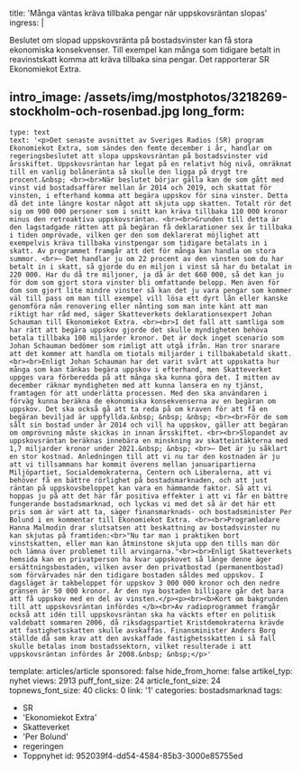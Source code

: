 title: 'Många väntas kräva tillbaka pengar när uppskovsräntan slopas'
ingress: |
  <p><span class="TextRun BCX0 SCXW122994455"><span class="NormalTextRun BCX0 SCXW122994455">Beslutet om slopad uppskovsränta på bostadsvinster kan få stora ekonomiska konsekvenser. Till exempel kan många som tidigare betalt in reavinstskatt komma att kräva tillbaka sina pengar. Det rapporterar SR Ekonomiekot Extra.</span></span>
  </p>
  
intro_image: /assets/img/mostphotos/3218269-stockholm-och-rosenbad.jpg
long_form:
  -
    type: text
    text: '<p>Det senaste avsnittet av Sveriges Radios (SR) program Ekonomiekot Extra, som sändes den femte december i år, handlar om regeringsbeslutet att slopa uppskovsräntan på bostadsvinster vid årsskiftet. Uppskovsräntan har legat på en relativt hög nivå, omräknat till en vanlig bolåneränta så skulle den ligga på drygt tre procent.&nbsp; <br><br>När beslutet börjar gälla kan de som gått med vinst vid bostadsaffärer mellan år 2014 och 2019, och skattat för vinsten, i efterhand komma att begära uppskov för sina vinster. Detta då det inte längre kostar något att skjuta upp skatten. Totalt rör det sig om 900 000 personer som i snitt kan kräva tillbaka 110 000 kronor minus den retroaktiva uppskovsräntan. <br><br>Grunden till detta är den lagstadgade rätten att på begäran få deklarationer sex år tillbaka i tiden omprövade, vilken ger den som deklarerat möjlighet att exempelvis kräva tillbaka vinstpengar som tidigare betalats in i skatt. Av programmet framgår att det för många kan handla om stora summor. <br>– Det handlar ju om 22 procent av den vinsten som du har betalt in i skatt, så gjorde du en miljon i vinst så har du betalat in 220 000. Har du då tre miljoner, ja då är det 660 000, så det kan ju för dom som gjort stora vinster bli omfattande belopp. Men även för dom som gjort lite mindre vinster så kan det ju vara pengar som kommer väl till pass om man till exempel vill lösa ett dyrt lån eller kanske genomföra nån renovering eller nånting som man inte känt att man riktigt har råd med, säger Skatteverkets deklarationsexpert Johan Schauman till Ekonomiekot Extra. <br><br>I det fall att samtliga som har rätt att begära uppskov gjorde det skulle myndigheten behöva betala tillbaka 100 miljarder kronor. Det är dock inget scenario som Johan Schauman bedömer som rimligt att utgå ifrån. Han tror snarare att det kommer att handla om tiotals miljarder i tillbakabetald skatt. <br><br>Enligt Johan Schauman har det varit svårt att uppskatta hur många som kan tänkas begära uppskov i efterhand, men Skatteverket uppges vara förberedda på att många ska kunna göra det. I mitten av december räknar myndigheten med att kunna lansera en ny tjänst, framtagen för att underlätta processen. Med den ska användaren i förväg kunna beräkna de ekonomiska konsekvenserna av en begäran om uppskov. Det ska också gå att ta reda på om kraven för att få en begäran beviljad är uppfyllda.&nbsp; &nbsp; &nbsp; <br><br>För de som sålt sin bostad under år 2014 och vill ha uppskov, gäller att begäran om omprövning måste skickas in innan årsskiftet. <br><br>Slopandet av uppskovsräntan beräknas innebära en minskning av skatteintäkterna med 1,7 miljarder kronor under 2021.&nbsp; &nbsp; <br>– Det är ju såklart en stor kostnad. Anledningen till att vi nu tar den kostnaden är ju att vi tillsammans har kommit överens mellan januaripartierna Miljöpartiet, Socialdemokraterna, Centern och Liberalerna, att vi behöver få en bättre rörlighet på bostadsmarknaden, och att just räntan på uppskovsbeloppet kan vara en hämmande faktor. Så att vi hoppas ju på att det här får positiva effekter i att vi får en bättre fungerande bostadsmarknad, och lyckas vi med det så är det här ett pris som är värt att ta, säger finansmarknads- och bostadsminister Per Bolund i en kommentar till Ekonomiekot Extra. <br><br>Programledare Hanna Malmodin drar slutsatsen att beskattning av bostadsvinster nu kan skjutas på framtiden:<br>"Nu tar man i praktiken bort vinstskatten, eller man kan åtminstone skjuta upp den tills man dör och lämna över problemet till arvingarna."<br><br>Enligt Skatteverkets hemsida kan en privatperson ha kvar uppskovet så länge denne äger ersättningsbostaden, vilken avser den privatbostad (permanentbostad) som förvärvades när den tidigare bostaden såldes med uppskov. I dagsläget är takbeloppet för uppskov 3 000 000 kronor och den nedre gränsen är 50 000 kronor. Är den nya bostaden billigare går det bara att få uppskov med en del av vinsten.</p><p><br><b>Kort om bakgrunden till att uppskovsräntan infördes </b><br>Av radioprogrammet framgår också att idén till uppskovsräntan ska ha väckts efter en politisk valdebatt sommaren 2006, då riksdagspartiet Kristdemokraterna krävde att fastighetsskatten skulle avskaffas. Finansminister Anders Borg ställde då som krav att den avskaffade fastighetsskatten i så fall skulle betalas inom bostadssektorn, vilket resulterade i att uppskovsräntan infördes år 2008.&nbsp; &nbsp;</p>'
template: articles/article
sponsored: false
hide_from_home: false
artikel_typ: nyhet
views: 2913
puff_font_size: 24
article_font_size: 24
topnews_font_size: 40
clicks: 0
link: '1'
categories: bostadsmarknad
tags:
  - SR
  - 'Ekonomiekot Extra'
  - Skatteverket
  - 'Per Bolund'
  - regeringen
  - Toppnyhet
id: 952039f4-dd54-4584-85b3-3000e85755ed
